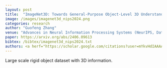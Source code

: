 ```yaml
---
layout: post
title:  "ImageNet3D: Towards General-Purpose Object-Level 3D Understanding”"
image: /images/imagenet3d_nips2024.png
categories: research
author: "Guofeng Zhang"
venue: "Advances in Neural Information Processing Systems (NeurIPS, Dataset Track)"
paper: https://arxiv.org/abs/2406.09613
bibtex: /bibtex/imagenet3d_nips2024.txt
authors: <a herf="https://scholar.google.com/citations?user=mYkvHdIAAAAJ">Wufei Ma</a>, <strong>Guofeng Zhang </strong>, <a herf="https://scholar.google.com/citations?hl=en&user=WFl3hH0AAAAJ">Qihao Liu</a>, <a herf="https://scholar.google.com/citations?hl=en&user=SU6ooAQAAAAJ">Guanning Zeng</a>, <a herf="https://scholar.google.com/citations?hl=en&user=tRLUOBIAAAAJ">Adam Kortylewski</a>, <a herf="https://scholar.google.com/citations?hl=en&user=Qi2PSmEAAAAJ">Yaoyao Liu</a>, and <a herf="https://scholar.google.com/citations?user=FJ-huxgAAAAJ">Alan Yuille</a>
---
```

Large scale rigid object dataset with 3D information.